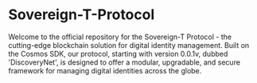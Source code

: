 # Sovereign-T-Protocol
Welcome to the official repository for the Sovereign-T Protocol - the cutting-edge blockchain solution for digital identity management. Built on the Cosmos SDK, our protocol, starting with version 0.0.1v, dubbed 'DiscoveryNet', is designed to offer a modular, upgradable, and secure framework for managing digital identities across the globe.
